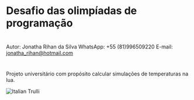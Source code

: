 # Desafio das olimpíadas de programação
#
Autor: Jonatha Rihan da Silva
WhatsApp: +55 (81)996509220
E-mail: jonatha_rihan@hotmail.com
#
Projeto universitário com propósito calcular simulações de temperaturas na lua.

<img src="https://upload.wikimedia.org/wikipedia/commons/a/a4/Moon_eclipse.gif" alt="Italian Trulli">

